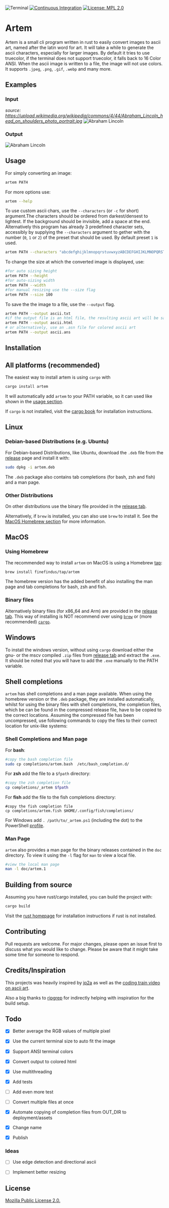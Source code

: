 ![Terminal](https://badgen.net/badge/icon/terminal?icon=terminal&label)
[![Continuous Integration](https://github.com/FineFindus/artem/actions/workflows/continuous_integration.yaml/badge.svg)](https://github.com/FineFindus/artem/actions/workflows/continuous_integration.yaml)
[![License: MPL 2.0](https://img.shields.io/badge/License-MPL_2.0-brightgreen.svg)](https://opensource.org/licenses/MPL-2.0)

# Artem

Artem is a small cli program written in rust to easily convert images
to ascii art, named after the latin word for art. It will take a while to generate the ascii characters, especially for larger images. By default it tries to use truecolor, if the terminal does not support truecolor, it falls back to 16 Color ANSI. When the ascii image is written to a file, the image will not use colors.
It supports `.jpeg`, `.png`, `.gif`, `.webp` and many more.

## Examples

### Input

_source: https://upload.wikimedia.org/wikipedia/commons/4/44/Abraham_Lincoln_head_on_shoulders_photo_portrait.jpg_
![Abraham Lincoln](/examples/abraham_lincoln.jpg)

### Output

![Abraham Lincoln](/examples/abraham_lincoln_ascii.png)

## Usage

For simply converting an image:

```bash
artem PATH
```

For more options use:

```bash
artem --help
```

To use custom ascii chars, use the `--characters` (or `-c` for short) argument.The characters should be ordered from darkest/densest to lightest.
If the background should be invisible, add a space at the end. Alternatively this program has already 3 predefined character sets,
accessibly by supplying the `--characters` argument to gether with the number (`0`, `1` or `2`) of the preset that should be used.
By default preset `1` is used.

```bash
artem PATH --characters "abcdefghijklmnopqrstuvwxyzABCDEFGHIJKLMNOPQRSTUVWXYZ0123456789<>|,.-#+!$%&/()=?*'_:; "
```

To change the size at which the converted image is displayed, use:

```bash
#for auto sizing height
artem PATH --height
#for auto-sizing width
artem PATH --width
#for manual resizing use the --size flag
artem PATH --size 100
```

To save the the image to a file, use the `--output` flag.

```bash
artem PATH --output ascii.txt
#if the output file is an html file, the resulting ascii art will be saved as html ascii art
artem PATH --output ascii.html
# or alternatively, use an .asn file for colored ascii art
artem PATH --output ascii.ans
```

## Installation

## All platforms (recommended)

The easiest way to install artem is using `cargo` with

```bash
cargo install artem
```

It will automatically add `artem` to your PATH variable, so it can used like shown in the [usage section](#usage).

If `cargo` is not installed, visit the [cargo book](https://doc.rust-lang.org/cargo/getting-started/installation.html) for installation instructions.

## Linux

### Debian-based Distributions (e.g. Ubuntu)

For Debian-based Distributions, like Ubuntu, download the `.deb` file from the [release](https://github.com/FineFindus/artem/releases) page and install it with:

```bash
sudo dpkg -i artem.deb
```

The `.deb` package also contains tab completions (for bash, zsh and fish) and a man page.

### Other Distributions

On other distributions use the binary file provided in the [release tab](https://github.com/FineFindus/artem/releases).

Alternatively, if `brew` is installed, you can also use `brew` to install it. See the [MacOS Homebrew section](#using-homebrew) for more information.

## MacOS

### Using Homebrew

The recommended way to install `artem` on MacOS is using a Homebrew [tap](https://github.com/FineFindus/homebrew-tap):

```bash
brew install finefindus/tap/artem
```

The homebrew version has the added benefit of also installing the man page and tab completions for bash, zsh and fish.

### Binary files

Alternatively binary files (for x86_64 and Arm) are provided in the [release tab](https://github.com/FineFindus/artem/releases). This way of installing is NOT recommend over using [`brew`](#using-homebrew) or (more recommended) [`cargo`](#all-platforms-recommended).

## Windows

To install the windows version, without using `cargo` download either the gnu- or the mscv compiled `.zip` files from [release tab](https://github.com/FineFindus/artem/releases) and extract the `.exe`. It should be noted that you will have to add the `.exe` manually to the PATH variable.

## Shell completions

`artem` has shell completions and a man page available. When using the homebrew version or the `.deb` package, they are installed automatically, whilst for using the binary files with shell completions, the completion files, which be can be found in the compressed release file, have to be copied to the correct locations.
Assuming the compressed file has been uncompressed, use following commands to copy the files to their correct location for unix-like systems:

### Shell Completions and Man page

For **bash**:

```bash
#copy the bash completion file
sudo cp completions/artem.bash  /etc/bash_completion.d/
```

For **zsh** add the file to a `$fpath` directory:

```zsh
#copy the zsh completion file
cp completions/_artem $fpath
```

For **fish** add the file to the fish completions directory:

```fish
#copy the fish completion file
cp completions/artem.fish $HOME/.config/fish/completions/
```

For Windows add `. /path/to/_artem.ps1` (including the dot) to the PowerShell [profile](https://docs.microsoft.com/en-us/powershell/module/microsoft.powershell.core/about/about_profiles?view=powershell-7.2).

### Man Page

`artem` also provides a man page for the binary releases contained in the `doc` directory. To view it using the `-l` flag for `man` to view a local file.

```bash
#view the local man page
man -l doc/artem.1
```

## Building from source

Assuming you have rust/cargo installed, you can build the project with:

```bash
cargo build
```

Visit the [rust homepage](https://www.rust-lang.org/learn/get-started) for installation instructions if rust is not installed.

## Contributing

Pull requests are welcome. For major changes, please open an issue first to discuss what you would like to change. Please be aware that it might take some time for someone to respond.

## Credits/Inspiration

This projects was heavily inspired by [jp2a](https://github.com/cslarsen/jp2a) as well as
the [coding train video on ascii art](https://www.youtube.com/watch?v=55iwMYv8tGI).

Also a big thanks to [ripgrep](https://github.com/BurntSushi/ripgrep/) for indirectly helping with inspiration for the build setup.

## Todo

- [x] Better average the RGB values of multiple pixel

- [x] Use the current terminal size to auto fit the image

- [x] Support ANSI terminal colors

- [x] Convert output to colored html

- [x] Use multithreading

- [x] Add tests

- [ ] Add even more test

- [ ] Convert multiple files at once

- [x] Automate copying of completion files from OUT_DIR to deployment/assets

- [x] Change name

- [x] Publish

### Ideas

- [ ] Use edge detection and directional ascii

- [ ] Implement better resizing

## License

[Mozilla Public License 2.0.](LICENSE)
